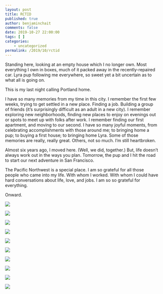 ```yaml
---
layout: post
title: RCTID
published: true
author: benjaminchait
comments: false
date: 2019-10-27 22:00:00
tags: [ ]
categories:
    - uncategorized
permalink: /2019/10/rctid
---
```

Standing here, looking at an empty house which I no longer own. Most everything I own in boxes, much of it packed away in the recently-repaired car. Lyra pup following me everywhere, so sweet yet a bit uncertain as to what all is going on.

This is my last night calling Portland home.

I have so many memories from my time in this city. I remember the first few weeks, trying to get settled in a new place. Finding a job. Building a group of friends (it’s surprisingly difficult as an adult in a new city). I remember exploring new neighborhoods, finding new places to enjoy on evenings out or spots to meet up with folks after work. I remember finding our first apartment, and moving to our second. I have so many joyful moments, from celebrating accomplishments with those around me; to bringing home a pup; to buying a first house; to bringing home Lyra. Some of those memories are really, really great. Others, not so much. I’m still heartbroken.

Almost six years ago, I moved here. (Well, we did, together.) But, life doesn’t always work out in the ways you plan. Tomorrow, the pup and I hit the road to start our next adventure in San Francisco.

The Pacific Northwest is a special place. I am so grateful for all those people who came into my life. With whom I worked. With whom I could have hard conversations about life, love, and jobs. I am so so grateful for everything.

Onward.

![][1]

![][2]

![][3]

![][4]

![][5]

![][6]

![][7]

![][8]

![][9]

![][10]

 [1]: /wp-content/uploads/2019/10/IMG_4751.jpeg
 [2]: /wp-content/uploads/2019/10/IMG_5521.jpeg
 [3]: /wp-content/uploads/2019/10/IMG_5549.jpeg
 [4]: /wp-content/uploads/2019/10/IMG_0348.jpeg
 [5]: /wp-content/uploads/2019/10/IMG_0415.jpeg
 [6]: /wp-content/uploads/2019/10/IMG_0554.jpeg
 [7]: /wp-content/uploads/2019/10/IMG_0556.jpeg
 [8]: /wp-content/uploads/2019/10/IMG_0559.jpeg
 [9]: /wp-content/uploads/2019/10/IMG_0668.jpeg
 [10]: /wp-content/uploads/2019/10/IMG_0716.jpeg
